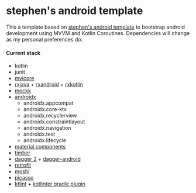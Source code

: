 # stephen's android template

This a template based on [stephen's android template](https://github.com/swbain/stephens-android-template) to bootstrap android development using MVVM and Kotlin Coroutines. Dependencies will change as my personal preferences do.

#### Current stack
+ kotlin
+ junit
+ [mvicore](https://badoo.github.io/MVICore/)
+ [rxjava](https://github.com/ReactiveX/RxJava) + [rxandroid](https://github.com/ReactiveX/RxAndroid) + [rxkotlin](https://github.com/ReactiveX/RxKotlin)
+ [mockk](https://mockk.io/)
+ [androidx](https://developer.android.com/jetpack/androidx)
  - androidx.appcompat
  - androidx.core-ktx
  - androidx.recyclerview
  - androidx.constraintlayout
  - androidx.navigation
  - androidx.test
  - androidx.lifecycle
+ [material components](https://github.com/material-components/material-components-android)
+ [timber](https://github.com/JakeWharton/timber)
+ [dagger 2](https://dagger.dev/) + [dagger-android](https://dagger.dev/dev-guide/android)
+ [retrofit](https://square.github.io/retrofit/)
+ [moshi](https://github.com/square/moshi/)
+ [picasso](https://square.github.io/picasso/)
+ [ktlint](https://ktlint.github.io/) + [kotlinter gradle plugin](https://github.com/jeremymailen/kotlinter-gradle)

